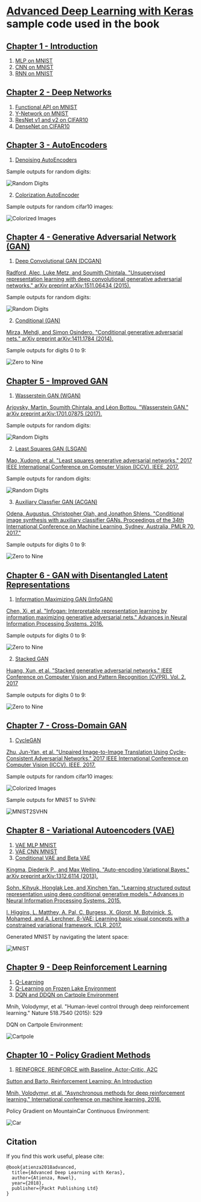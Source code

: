 
# [Advanced Deep Learning with Keras](http://a.co/d/45NPFvY) sample code used in the book

## [Chapter 1 - Introduction](chapter1-keras-quick-tour)
1. [MLP on MNIST](chapter1-keras-quick-tour/mlp-mnist-1.3.2.py)
2. [CNN on MNIST](chapter1-keras-quick-tour/cnn-mnist-1.4.1.py)
3. [RNN on MNIST](chapter1-keras-quick-tour/rnn-mnist-1.5.1.py)

## [Chapter 2 - Deep Networks](chapter2-deep-networks)
1. [Functional API on MNIST](chapter2-deep-networks/cnn-functional-2.1.1.py)
2. [Y-Network on MNIST](chapter2-deep-networks/cnn-y-network-2.1.2.py)
3. [ResNet v1 and v2 on CIFAR10](chapter2-deep-networks/resnet-cifar10-2.2.1.py)
4. [DenseNet on CIFAR10](chapter2-deep-networks/densenet-cifar10-2.4.1.py)

## [Chapter 3 - AutoEncoders](chapter3-autoencoders)
1. [Denoising AutoEncoders](chapter3-autoencoders/denoising-autoencoder-mnist-3.3.1.py)

Sample outputs for random digits:

![Random Digits](chapter3-autoencoders/saved_images/corrupted_and_denoised.png)

2. [Colorization AutoEncoder](chapter3-autoencoders/colorization-autoencoder-cifar10-3.4.1.py)


Sample outputs for random cifar10 images:

![Colorized Images](chapter3-autoencoders/saved_images/colorized_images.png)
## [Chapter 4 - Generative Adversarial Network (GAN)](chapter4-gan)
1. [Deep Convolutional GAN (DCGAN)](chapter4-gan/dcgan-mnist-4.2.1.py)

[Radford, Alec, Luke Metz, and Soumith Chintala. "Unsupervised representation learning with deep convolutional generative adversarial networks." arXiv preprint arXiv:1511.06434 (2015).](https://arxiv.org/pdf/1511.06434.pdf%C3%AF%C2%BC%E2%80%B0)

Sample outputs for random digits:

![Random Digits](chapter4-gan/images/dcgan_mnist.gif)

2. [Conditional (GAN)](chapter4-gan/cgan-mnist-4.3.1.py)

[Mirza, Mehdi, and Simon Osindero. "Conditional generative adversarial nets." arXiv preprint arXiv:1411.1784 (2014).](https://arxiv.org/pdf/1411.1784)

Sample outputs for digits 0 to 9:

![Zero to Nine](chapter4-gan/images/cgan_mnist.gif)
## [Chapter 5 - Improved GAN](chapter5-improved-gan)
1. [Wasserstein GAN (WGAN)](chapter5-improved-gan/wgan-mnist-5.1.2.py)

[Arjovsky, Martin, Soumith Chintala, and Léon Bottou. "Wasserstein GAN." arXiv preprint arXiv:1701.07875 (2017).](https://arxiv.org/pdf/1701.07875)

Sample outputs for random digits:

![Random Digits](chapter5-improved-gan/images/wgan_mnist.gif)

2. [Least Squares GAN (LSGAN)](chapter5-improved-gan/lsgan-mnist-5.2.1.py)

[Mao, Xudong, et al. "Least squares generative adversarial networks." 2017 IEEE International Conference on Computer Vision (ICCV). IEEE, 2017.](http://openaccess.thecvf.com/content_ICCV_2017/papers/Mao_Least_Squares_Generative_ICCV_2017_paper.pdf)

Sample outputs for random digits:

![Random Digits](chapter5-improved-gan/images/lsgan_mnist.gif)

3. [Auxiliary Classfier GAN (ACGAN)](chapter5-improved-gan/acgan-mnist-5.3.1.py)

[Odena, Augustus, Christopher Olah, and Jonathon Shlens. "Conditional image synthesis with auxiliary classifier GANs. Proceedings of the 34th International Conference on Machine Learning, Sydney, Australia, PMLR 70, 2017."](http://proceedings.mlr.press/v70/odena17a.html)

Sample outputs for digits 0 to 9:

![Zero to Nine](chapter5-improved-gan/images/acgan_mnist.gif)
## [Chapter 6 - GAN with Disentangled Latent Representations](chapter6-disentangled-gan)
1. [Information Maximizing GAN (InfoGAN)](chapter6-disentangled-gan/infogan-mnist-6.1.1.py)

[Chen, Xi, et al. "Infogan: Interpretable representation learning by information maximizing generative adversarial nets." 
Advances in Neural Information Processing Systems. 2016.](http://papers.nips.cc/paper/6399-infogan-interpretable-representation-learning-by-information-maximizing-generative-adversarial-nets.pdf)

Sample outputs for digits 0 to 9:

![Zero to Nine](chapter6-disentangled-gan/images/infogan_mnist.gif)

2. [Stacked GAN](chapter6-disentangled-gan/stackedgan-mnist-6.2.1.py)

[Huang, Xun, et al. "Stacked generative adversarial networks." IEEE Conference on Computer Vision and Pattern Recognition (CVPR). Vol. 2. 2017](http://openaccess.thecvf.com/content_cvpr_2017/papers/Huang_Stacked_Generative_Adversarial_CVPR_2017_paper.pdf)

Sample outputs for digits 0 to 9:

![Zero to Nine](chapter6-disentangled-gan/images/stackedgan_mnist.gif)

## [Chapter 7 - Cross-Domain GAN](chapter7-cross-domain-gan)
1. [CycleGAN](chapter7-cross-domain-gan/cyclegan-7.1.1.py)

[Zhu, Jun-Yan, et al. "Unpaired Image-to-Image Translation Using Cycle-Consistent Adversarial Networks." 2017 IEEE International Conference on Computer Vision (ICCV). IEEE, 2017.](http://openaccess.thecvf.com/content_ICCV_2017/papers/Zhu_Unpaired_Image-To-Image_Translation_ICCV_2017_paper.pdf)

Sample outputs for random cifar10 images:

![Colorized Images](chapter7-cross-domain-gan/images/cifar10_colorization.gif)

Sample outputs for MNIST to SVHN:

![MNIST2SVHN](chapter7-cross-domain-gan/images/MNIST2SVHN.png)

## [Chapter 8 - Variational Autoencoders (VAE)](chapter8-vae)

1. [VAE MLP MNIST](chapter8-vae/vae-mlp-mnist-8.1.1.py)
2. [VAE CNN MNIST](chapter8-vae/cvae-cnn-mnist-8.2.1.py)
3. [Conditional VAE and Beta VAE](chapter8-vae/cvae-cnn-mnist-8.2.1.py)

[Kingma, Diederik P., and Max Welling. "Auto-encoding Variational Bayes." arXiv preprint arXiv:1312.6114 (2013).](https://arxiv.org/pdf/1312.6114.pdf)

[Sohn, Kihyuk, Honglak Lee, and Xinchen Yan. "Learning structured output representation using deep conditional generative models." Advances in Neural Information Processing Systems. 2015.](http://papers.nips.cc/paper/5775-learning-structured-output-representation-using-deep-conditional-generative-models.pdf)

[I. Higgins, L. Matthey, A. Pal, C. Burgess, X. Glorot, M. Botvinick, S. Mohamed, and A. Lerchner. β-VAE: Learning basic visual concepts with a constrained variational framework. ICLR, 2017.](https://openreview.net/pdf?id=Sy2fzU9gl)

Generated MNIST by navigating the latent space:

![MNIST](chapter8-vae/images/digits_over_latent.png)

## [Chapter 9 - Deep Reinforcement Learning](chapter9-drl)

1. [Q-Learning](chapter9-drl/q-learning-9.3.1.py)
2. [Q-Learning on Frozen Lake Environment](chapter9-drl/q-frozenlake-9.5.1.py)
3. [DQN and DDQN on Cartpole Environment](chapter9-drl/dqn-cartpole-9.6.1.py)

Mnih, Volodymyr, et al. "Human-level control through deep reinforcement learning." Nature 518.7540 (2015): 529

DQN on Cartpole Environment:

![Cartpole](chapter9-drl/images/cartpole.gif)

## [Chapter 10 - Policy Gradient Methods](chapter10-policy)

1. [REINFORCE, REINFORCE with Baseline, Actor-Critic, A2C](chapter10-policy/policygradient-car-10.1.1.py)

[Sutton and Barto, Reinforcement Learning: An Introduction ](http://incompleteideas.net/book/bookdraft2017nov5.pdf)

[Mnih, Volodymyr, et al. "Asynchronous methods for deep reinforcement learning." International conference on machine learning. 2016.](http://proceedings.mlr.press/v48/mniha16.pdf)


Policy Gradient on MountainCar Continuous Environment:

![Car](chapter10-policy/images/car.gif)


## Citation
If you find this work useful, please cite:

```
@book{atienza2018advanced,
  title={Advanced Deep Learning with Keras},
  author={Atienza, Rowel},
  year={2018},
  publisher={Packt Publishing Ltd}
}
```


